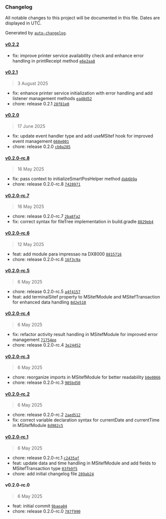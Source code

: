 ### Changelog

All notable changes to this project will be documented in this file. Dates are displayed in UTC.

Generated by [`auto-changelog`](https://github.com/CookPete/auto-changelog).

#### [v0.2.2](https://github.com/zettabrasil/react-native-m-sitef/compare/v0.2.1...v0.2.2)

- fix: improve printer service availability check and enhance error handling in printReceipt method [`e6e2aa8`](https://github.com/zettabrasil/react-native-m-sitef/commit/e6e2aa81a39278446403644202b6c825629fd530)

#### [v0.2.1](https://github.com/zettabrasil/react-native-m-sitef/compare/v0.2.0...v0.2.1)

> 3 August 2025

- fix: enhance printer service initialization with error handling and add listener management methods [`ea48d52`](https://github.com/zettabrasil/react-native-m-sitef/commit/ea48d5210fbb33eea19467270c36318d2dd8ee02)
- chore: release 0.2.1 [`28f81e0`](https://github.com/zettabrasil/react-native-m-sitef/commit/28f81e07e638aa23f34b27f3bb71da9dc306f137)

#### [v0.2.0](https://github.com/zettabrasil/react-native-m-sitef/compare/v0.2.0-rc.8...v0.2.0)

> 17 June 2025

- fix: update event handler type and add useMSitef hook for improved event management [`668e001`](https://github.com/zettabrasil/react-native-m-sitef/commit/668e00195d333be07a98e89725d55101e2bb4301)
- chore: release 0.2.0 [`cb0a285`](https://github.com/zettabrasil/react-native-m-sitef/commit/cb0a285e15db190723ec5793c8c3273b7e04e3f5)

#### [v0.2.0-rc.8](https://github.com/zettabrasil/react-native-m-sitef/compare/v0.2.0-rc.7...v0.2.0-rc.8)

> 16 May 2025

- fix: pass context to initializeSmartPosHelper method [`dab6b9a`](https://github.com/zettabrasil/react-native-m-sitef/commit/dab6b9a822d14ff580a8804ec9a64c73e15ec3ad)
- chore: release 0.2.0-rc.8 [`7428971`](https://github.com/zettabrasil/react-native-m-sitef/commit/742897188708c463ade898d00b270bc7a4101976)

#### [v0.2.0-rc.7](https://github.com/zettabrasil/react-native-m-sitef/compare/v0.2.0-rc.6...v0.2.0-rc.7)

> 16 May 2025

- chore: release 0.2.0-rc.7 [`2ba8fa2`](https://github.com/zettabrasil/react-native-m-sitef/commit/2ba8fa2116e98ebc62fcba6502956c3bdb4322c5)
- fix: correct syntax for fileTree implementation in build.gradle [`8829eb4`](https://github.com/zettabrasil/react-native-m-sitef/commit/8829eb4cb608d8dec348b302cb5ea4434886795b)

#### [v0.2.0-rc.6](https://github.com/zettabrasil/react-native-m-sitef/compare/v0.2.0-rc.5...v0.2.0-rc.6)

> 12 May 2025

- feat: add module para impressao na DX8000 [`8815716`](https://github.com/zettabrasil/react-native-m-sitef/commit/8815716554b676e39a9d9a637ce3c7730d7757c3)
- chore: release 0.2.0-rc.6 [`16f3c9a`](https://github.com/zettabrasil/react-native-m-sitef/commit/16f3c9a6c3584d180e47981e2fa5772c8bf70edb)

#### [v0.2.0-rc.5](https://github.com/zettabrasil/react-native-m-sitef/compare/v0.2.0-rc.4...v0.2.0-rc.5)

> 6 May 2025

- chore: release 0.2.0-rc.5 [`a4f4157`](https://github.com/zettabrasil/react-native-m-sitef/commit/a4f415740784663d59c32c68d524bd54ba623ed0)
- feat: add terminalSitef property to MSitefModule and MSitefTransaction for enhanced data handling [`8d2e518`](https://github.com/zettabrasil/react-native-m-sitef/commit/8d2e51891e21dbe19d335f4e3dc04b73b5c1b010)

#### [v0.2.0-rc.4](https://github.com/zettabrasil/react-native-m-sitef/compare/v0.2.0-rc.3...v0.2.0-rc.4)

> 6 May 2025

- fix: refactor activity result handling in MSitefModule for improved error management [`71754ee`](https://github.com/zettabrasil/react-native-m-sitef/commit/71754ee13a2c3dc5d66e18c3e9f68c7d038314d0)
- chore: release 0.2.0-rc.4 [`3e24452`](https://github.com/zettabrasil/react-native-m-sitef/commit/3e244524baa5495ffa2c03b69b65c392e8c8c793)

#### [v0.2.0-rc.3](https://github.com/zettabrasil/react-native-m-sitef/compare/v0.2.0-rc.2...v0.2.0-rc.3)

> 6 May 2025

- chore: reorganize imports in MSitefModule for better readability [`b0e0866`](https://github.com/zettabrasil/react-native-m-sitef/commit/b0e0866e476d0457ddedce76b61a0b95edbb330e)
- chore: release 0.2.0-rc.3 [`905bd50`](https://github.com/zettabrasil/react-native-m-sitef/commit/905bd504c94dbae1706e3608f8e509b89269286b)

#### [v0.2.0-rc.2](https://github.com/zettabrasil/react-native-m-sitef/compare/v0.2.0-rc.1...v0.2.0-rc.2)

> 6 May 2025

- chore: release 0.2.0-rc.2 [`2aed512`](https://github.com/zettabrasil/react-native-m-sitef/commit/2aed51242c29549b1db844eb736b479da84fc2b9)
- fix: correct variable declaration syntax for currentDate and currentTime in MSitefModule [`8d982c5`](https://github.com/zettabrasil/react-native-m-sitef/commit/8d982c50110f3f3514e12bb0ae97771679e00b1a)

#### [v0.2.0-rc.1](https://github.com/zettabrasil/react-native-m-sitef/compare/v0.2.0-rc.0...v0.2.0-rc.1)

> 6 May 2025

- chore: release 0.2.0-rc.1 [`c2435af`](https://github.com/zettabrasil/react-native-m-sitef/commit/c2435af6a95406afae6be1898d64cc5890388cad)
- feat: update data and time handling in MSitefModule and add fields to MSitefTransaction type [`03fb9f5`](https://github.com/zettabrasil/react-native-m-sitef/commit/03fb9f559c0601d9d37033d044918913aaa05e7a)
- chore: add initial changelog file [`289ab24`](https://github.com/zettabrasil/react-native-m-sitef/commit/289ab24cb9b1b885833e383db5f5e7122ae1edf8)

#### v0.2.0-rc.0

> 6 May 2025

- feat: initial commit [`9baea04`](https://github.com/zettabrasil/react-native-m-sitef/commit/9baea04c1282c94f2ac55b933afa1414f2806380)
- chore: release 0.2.0-rc.0 [`787f990`](https://github.com/zettabrasil/react-native-m-sitef/commit/787f9903c2fe97e17cb89925669f826c89c2aa7e)
